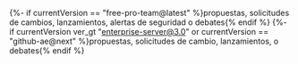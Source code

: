 {%- if currentVersion == "free-pro-team@latest" %}propuestas, solicitudes de cambios, lanzamientos, alertas de seguridad o debates{% endif %}
{%- if currentVersion ver_gt "enterprise-server@3.0" or currentVersion == "github-ae@next" %}propuestas, solicitudes de cambio, lanzamientos, o debates{% endif %}
